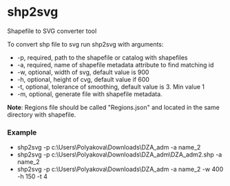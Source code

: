 shp2svg
=======
Shapefile to SVG converter tool

To convert shp file to svg run shp2svg with arguments:
* -p, required, path to the shapefile or catalog with shapefiles 
* -a, required, name of shapefile metadata attribute to find matching id
* -w, optional, width of svg, default value is 900
* -h, optional, height of cvg, default value if 600
* -t, optional, tolerance of smoothing, default value is 3. Min value 1
* -m, optional, generate file with shapefile metadata.

**Note**: Regions file should be called "Regions.json" and located in the same directory with shapefile.

### Example
* shp2svg -p c:\Users\Polyakova\Downloads\DZA_adm -a name_2
* shp2svg -p c:\Users\Polyakova\Downloads\DZA_adm\DZA_adm2.shp -a name_2
* shp2svg -p c:\Users\Polyakova\Downloads\DZA_adm -a name_2 -w 400 -h 150 -t 4

